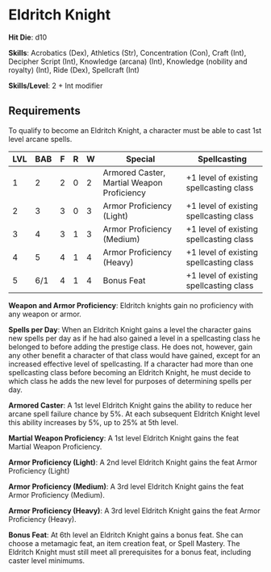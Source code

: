 # Eldritch Knight

**Hit Die**: d10

**Skills**: Acrobatics (Dex), Athletics (Str), Concentration (Con), Craft (Int), Decipher Script (Int), Knowledge (arcana) (Int), Knowledge (nobility and royalty) (Int), Ride (Dex), Spellcraft (Int)

**Skills/Level**: 2 + Int modifier

## Requirements

To qualify to become an Eldritch Knight, a character must be able to cast 1st level arcane spells.

LVL | BAB | F | R | W | Special | Spellcasting
--- | --- | - | - | - | ------- | ------------
1   | 2   | 2 | 0 | 2 | Armored Caster, Martial Weapon Proficiency | +1 level of existing spellcasting class 
2   | 3   | 3 | 0 | 3 | Armor Proficiency (Light) | +1 level of existing spellcasting class
3   | 4   | 3 | 1 | 3 | Armor Proficiency (Medium) | +1 level of existing spellcasting class      
4   | 5   | 4 | 1 | 4 | Armor Proficiency (Heavy) | +1 level of existing spellcasting class
5	| 6/1 | 4 | 1 | 4 | Bonus Feat | +1 level of existing spellcasting class

**Weapon and Armor Proficiency**: Eldritch knights gain no proficiency with any weapon or armor.

**Spells per Day**: When an Eldritch Knight gains a level the character gains new spells per day as if he had also gained a level in a spellcasting class he belonged to before adding the prestige class. He does not, however, gain any other benefit a character of that class would have gained, except for an increased effective level of spellcasting. If a character had more than one spellcasting class before becoming an Eldritch Knight, he must decide to which class he adds the new level for purposes of determining spells per day.

**Armored Caster**: A 1st level Eldritch Knight gains the ability to reduce her arcane spell failure chance by 5%. At each subsequent Eldritch Knight level this ability increases by 5%, up to 25% at 5th level.

**Martial Weapon Proficiency**: A 1st level Eldritch Knight gains the feat Martial Weapon Proficiency.

**Armor Proficiency (Light)**: A 2nd level Eldritch Knight gains the feat Armor Proficiency (Light)

**Armor Proficiency (Medium)**: A 3rd level Eldritch Knight gains the feat Armor Proficiency (Medium).

**Armor Proficiency (Heavy)**: A 3rd level Eldritch Knight gains the feat Armor Proficiency (Heavy).

**Bonus Feat**: At 6th level an Eldritch Knight gains a bonus feat. She can choose a metamagic feat, an item creation feat, or Spell Mastery. The Eldritch Knight must still meet all prerequisites for a bonus feat, including caster level minimums.